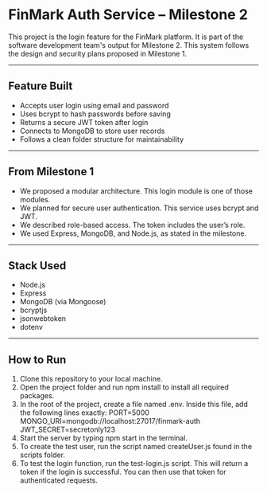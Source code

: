 # FinMark Auth Service – Milestone 2

This project is the login feature for the FinMark platform. It is part of the software development team's output for Milestone 2. This system follows the design and security plans proposed in Milestone 1.

---

## Feature Built

- Accepts user login using email and password
- Uses bcrypt to hash passwords before saving
- Returns a secure JWT token after login
- Connects to MongoDB to store user records
- Follows a clean folder structure for maintainability

---

## From Milestone 1

- We proposed a modular architecture. This login module is one of those modules.
- We planned for secure user authentication. This service uses bcrypt and JWT.
- We described role-based access. The token includes the user’s role.
- We used Express, MongoDB, and Node.js, as stated in the milestone.

---

## Stack Used

- Node.js  
- Express  
- MongoDB (via Mongoose)  
- bcryptjs  
- jsonwebtoken  
- dotenv

---

## How to Run

1. Clone this repository to your local machine.
2. Open the project folder and run npm install to install all required packages.
3. In the root of the project, create a file named .env. Inside this file, add the following lines exactly:
PORT=5000
MONGO_URI=mongodb://localhost:27017/finmark-auth
JWT_SECRET=secretonly123
4. Start the server by typing npm start in the terminal.
5. To create the test user, run the script named createUser.js found in the scripts folder.
6. To test the login function, run the test-login.js script. This will return a token if the login is successful. You can then use that token for authenticated requests.





